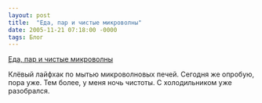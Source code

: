 ```yaml
---
layout: post
title:  "Еда, пар и чистые микроволны"
date: 2005-11-21 07:18:00 -0000
tags: Блог 
---
```


[Еда, пар и чистые микроволны](http://www.lifehack.ru/2005/11/19/eda_par_i_chistye_mikrovolny/)

Клёвый лайфхак по мытью микроволновых печей. Сегодня же опробую, пора уже. Тем более, у меня ночь чистоты. С холодильником уже разобрался.